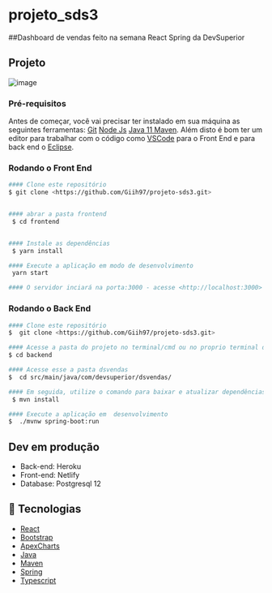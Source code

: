 # projeto_sds3
##Dashboard de vendas feito na semana React Spring da DevSuperior


## Projeto
![image](https://user-images.githubusercontent.com/67397737/117526523-28d8fc00-af9c-11eb-9048-3d8f9e45cbb8.png)


### Pré-requisitos

Antes de começar, você vai precisar ter instalado em sua máquina as seguintes ferramentas:
[Git](https://git-scm.com) 
[Node Js](https://nodejs.org/en/download/)
[Java 11 ](https://www.oracle.com/br/java/technologies/javase-jdk11-downloads.html) 
[Maven](https://maven.apache.org/download.cgi?WT.mc_id=other-azuredevtips-azureappsdev). 
Além disto é bom ter um editor para trabalhar com o código como [VSCode](https://code.visualstudio.com/) para o Front End e para back end o [Eclipse](https://www.eclipse.org/downloads/).

### Rodando o Front End
```bash
#### Clone este repositório
$ git clone <https://github.com/Giih97/projeto-sds3.git>


#### abrar a pasta frontend
 $ cd frontend


#### Instale as dependências
 $ yarn install

#### Execute a aplicação em modo de desenvolvimento
 yarn start

#### O servidor inciará na porta:3000 - acesse <http://localhost:3000>
```


### Rodando o Back End

```bash
#### Clone este repositório
$  git clone <https://github.com/Giih97/projeto-sds3.git>

#### Acesse a pasta do projeto no terminal/cmd ou no proprio terminal do editor
$ cd backend

#### Acesse esse a pasta dsvendas
$  cd src/main/java/com/devsuperior/dsvendas/

#### Em seguida, utilize o comando para baixar e atualizar dependências: 
 $ mvn install 

#### Execute a aplicação em  desenvolvimento
$  ./mvnw spring-boot:run


```

## Dev em produção
- Back-end: Heroku
- Front-end: Netlify
- Database: Postgresql 12



## :rocket: Tecnologias 

- [React](https://create-react-app.dev/docs/getting-started)
- [Bootstrap](https://getbootstrap.com/)
- [ApexCharts](https://apexcharts.com/)
- [Java](https://www.java.com/pt_BR/)
- [Maven]()
- [Spring](https://spring.io/)
- [Typescript](https://www.typescriptlang.org/)
